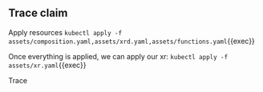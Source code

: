 ## Trace claim

Apply resources `kubectl apply -f assets/composition.yaml,assets/xrd.yaml,assets/functions.yaml`{{exec}}

Once everything is applied, we can apply our xr: `kubectl apply -f assets/xr.yaml`{{exec}}

Trace

